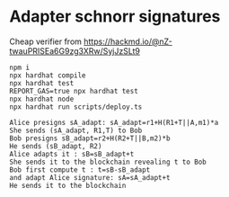 # Adapter schnorr signatures 
Cheap verifier from https://hackmd.io/@nZ-twauPRISEa6G9zg3XRw/SyjJzSLt9

```shell
npm i 
npx hardhat compile
npx hardhat test
REPORT_GAS=true npx hardhat test
npx hardhat node
npx hardhat run scripts/deploy.ts
```

```shell
Alice presigns sA_adapt: sA_adapt=r1+H(R1+T||A,m1)*a
She sends (sA_adapt, R1,T) to Bob
Bob presigns sB_adapt=r2+H(R2+T||B,m2)*b
He sends (sB_adapt, R2)
Alice adapts it : sB=sB_adapt+t
She sends it to the blockchain revealing t to Bob
Bob first compute t : t=sB-sB_adapt
and adapt Alice signature: sA=sA_adapt+t
He sends it to the blockchain



```
